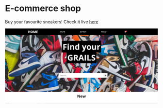 # E-commerce shop
Buy your favourite sneakers! Check it live [here](http://sneakersshop.marcinrzodkiewicz.pl/)

![photo of website](./src/img/sneakers-shop.png)
